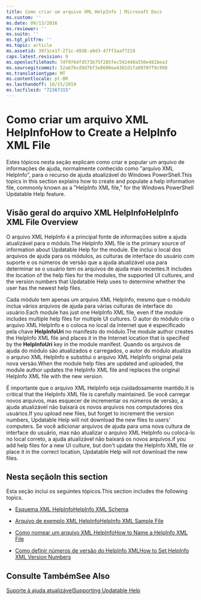 ```yaml
---
title: Como criar um arquivo XML HelpInfo | Microsoft Docs
ms.custom: ''
ms.date: 09/13/2016
ms.reviewer: ''
ms.suite: ''
ms.tgt_pltfrm: ''
ms.topic: article
ms.assetid: 3971ce1f-271c-4938-a9d3-47ff3aaf7219
caps.latest.revision: 9
ms.openlocfilehash: 7df9764fd573b75f285fec592448a550e481bea3
ms.sourcegitcommit: 52a67bcd9d7bf3e8600ea4302d1fa8970ff9c998
ms.translationtype: MT
ms.contentlocale: pt-BR
ms.lasthandoff: 10/15/2019
ms.locfileid: "72367315"
---
```

# <a name="how-to-create-a-helpinfo-xml-file"></a><span data-ttu-id="09b6b-102">Como criar um arquivo XML HelpInfo</span><span class="sxs-lookup"><span data-stu-id="09b6b-102">How to Create a HelpInfo XML File</span></span>

<span data-ttu-id="09b6b-103">Estes tópicos nesta seção explicam como criar e popular um arquivo de informações de ajuda, normalmente conhecido como "arquivo XML HelpInfo", para o recurso de ajuda atualizável do Windows PowerShell.</span><span class="sxs-lookup"><span data-stu-id="09b6b-103">This topics in this section explains how to create and populate a help information file, commonly known as a "HelpInfo XML file," for the Windows PowerShell Updatable Help feature.</span></span>

## <a name="helpinfo-xml-file-overview"></a><span data-ttu-id="09b6b-104">Visão geral do arquivo XML HelpInfo</span><span class="sxs-lookup"><span data-stu-id="09b6b-104">HelpInfo XML File Overview</span></span>

<span data-ttu-id="09b6b-105">O arquivo XML HelpInfo é a principal fonte de informações sobre a ajuda atualizável para o módulo.</span><span class="sxs-lookup"><span data-stu-id="09b6b-105">The HelpInfo XML file is the primary source of information about Updatable Help for the module.</span></span> <span data-ttu-id="09b6b-106">Ele inclui o local dos arquivos de ajuda para os módulos, as culturas de interface do usuário com suporte e os números de versão que a ajuda atualizável usa para determinar se o usuário tem os arquivos de ajuda mais recentes.</span><span class="sxs-lookup"><span data-stu-id="09b6b-106">It includes the location of the help files for the modules, the supported UI cultures, and the version numbers that Updatable Help uses to determine whether the user has the newest help files.</span></span>

<span data-ttu-id="09b6b-107">Cada módulo tem apenas um arquivo XML HelpInfo, mesmo que o módulo inclua vários arquivos de ajuda para várias culturas de interface do usuário.</span><span class="sxs-lookup"><span data-stu-id="09b6b-107">Each module has just one HelpInfo XML file, even if the module includes multiple help files for multiple UI cultures.</span></span> <span data-ttu-id="09b6b-108">O autor do módulo cria o arquivo XML HelpInfo e o coloca no local da Internet que é especificado pela chave **HelpInfoUri** no manifesto do módulo.</span><span class="sxs-lookup"><span data-stu-id="09b6b-108">The module author creates the HelpInfo XML file and places it in the Internet location that is specified by the **HelpInfoUri** key in the module manifest.</span></span> <span data-ttu-id="09b6b-109">Quando os arquivos de ajuda do módulo são atualizados e carregados, o autor do módulo atualiza o arquivo XML HelpInfo e substitui o arquivo XML HelpInfo original pela nova versão.</span><span class="sxs-lookup"><span data-stu-id="09b6b-109">When the module help files are updated and uploaded, the module author updates the HelpInfo XML file and replaces the original HelpInfo XML file with the new version.</span></span>

<span data-ttu-id="09b6b-110">É importante que o arquivo XML HelpInfo seja cuidadosamente mantido.</span><span class="sxs-lookup"><span data-stu-id="09b6b-110">It is critical that the HelpInfo XML file is carefully maintained.</span></span> <span data-ttu-id="09b6b-111">Se você carregar novos arquivos, mas esquecer de incrementar os números de versão, a ajuda atualizável não baixará os novos arquivos nos computadores dos usuários.</span><span class="sxs-lookup"><span data-stu-id="09b6b-111">If you upload new files, but forget to increment the version numbers, Updatable Help will not download the new files to users' computers.</span></span> <span data-ttu-id="09b6b-112">Se você adicionar arquivos de ajuda para uma nova cultura de interface do usuário, mas não atualizar o arquivo XML HelpInfo ou colocá-lo no local correto, a ajuda atualizável não baixará os novos arquivos.</span><span class="sxs-lookup"><span data-stu-id="09b6b-112">if you add help files for a new UI culture, but don't update the HelpInfo XML file or place it in the correct location, Updatable Help will not download the new files.</span></span>

## <a name="in-this-section"></a><span data-ttu-id="09b6b-113">Nesta seção</span><span class="sxs-lookup"><span data-stu-id="09b6b-113">In this section</span></span>

<span data-ttu-id="09b6b-114">Esta seção inclui os seguintes tópicos.</span><span class="sxs-lookup"><span data-stu-id="09b6b-114">This section includes the following topics.</span></span>

- [<span data-ttu-id="09b6b-115">Esquema XML HelpInfo</span><span class="sxs-lookup"><span data-stu-id="09b6b-115">HelpInfo XML Schema</span></span>](./helpinfo-xml-schema.md)

- [<span data-ttu-id="09b6b-116">Arquivo de exemplo XML HelpInfo</span><span class="sxs-lookup"><span data-stu-id="09b6b-116">HelpInfo XML Sample File</span></span>](./helpinfo-xml-sample-file.md)

- [<span data-ttu-id="09b6b-117">Como nomear um arquivo XML HelpInfo</span><span class="sxs-lookup"><span data-stu-id="09b6b-117">How to Name a HelpInfo XML File</span></span>](./how-to-name-a-helpinfo-xml-file.md)

- [<span data-ttu-id="09b6b-118">Como definir números de versão do HelpInfo XML</span><span class="sxs-lookup"><span data-stu-id="09b6b-118">How to Set HelpInfo XML Version Numbers</span></span>](./how-to-set-helpinfo-xml-version-numbers.md)

## <a name="see-also"></a><span data-ttu-id="09b6b-119">Consulte Também</span><span class="sxs-lookup"><span data-stu-id="09b6b-119">See Also</span></span>

[<span data-ttu-id="09b6b-120">Suporte à ajuda atualizável</span><span class="sxs-lookup"><span data-stu-id="09b6b-120">Supporting Updatable Help</span></span>](./supporting-updatable-help.md)